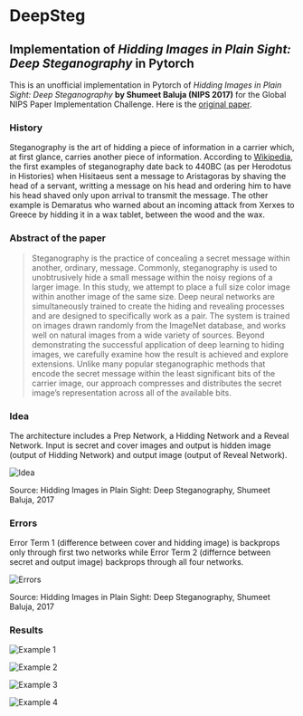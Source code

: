 # DeepSteg
## Implementation of _Hidding Images in Plain Sight: Deep Steganography_ in Pytorch

This is an unofficial implementation in Pytorch of _Hidding Images in Plain Sight: Deep Steganography_ **by Shumeet Baluja (NIPS 2017)** for the Global NIPS Paper Implementation Challenge. Here is the [original paper](https://papers.nips.cc/paper/6802-hiding-images-in-plain-sight-deep-steganography).

### History

Steganography is the art of hidding a piece of information in a carrier which, at first glance, carries another piece of information. According to [Wikipedia](https://en.wikipedia.org/wiki/Steganography), the first examples of steganography date back to 440BC (as per Herodotus in Histories) when Hisitaeus sent a message to Aristagoras by shaving the head of a servant, writting a message on his head and ordering him to have his head shaved only upon arrival to transmit the message. The other example is Demaratus who warned about an incoming attack from Xerxes to Greece by hidding it in a wax tablet, between the wood and the wax.

### Abstract of the paper

> Steganography is the practice of concealing a secret message within another,
> ordinary, message. Commonly, steganography is used to unobtrusively hide a small
> message within the noisy regions of a larger image. In this study, we attempt
> to place a full size color image within another image of the same size. Deep
> neural networks are simultaneously trained to create the hiding and revealing
> processes and are designed to specifically work as a pair. The system is trained on
> images drawn randomly from the ImageNet database, and works well on natural
> images from a wide variety of sources. Beyond demonstrating the successful
> application of deep learning to hiding images, we carefully examine how the result
> is achieved and explore extensions. Unlike many popular steganographic methods
> that encode the secret message within the least significant bits of the carrier image,
> our approach compresses and distributes the secret image’s representation across
> all of the available bits.

### Idea
The architecture includes a Prep Network, a Hidding Network and a Reveal Network. Input is secret and cover images and output is hidden image (output of Hidding Network) and output image (output of Reveal Network).

![Idea](https://github.com/lesscomfortable/DeepSteg/blob/master/Images/DeepStegIdea2.png)

Source: Hidding Images in Plain Sight: Deep Steganography, Shumeet Baluja, 2017

### Errors
Error Term 1 (difference between cover and hidding image) is backprops only through first two networks while Error Term 2 (differnce between secret and output image) backprops through all four networks.

![Errors](https://github.com/lesscomfortable/DeepSteg/blob/master/Images/DeepStegIdea.png)

Source: Hidding Images in Plain Sight: Deep Steganography, Shumeet Baluja, 2017

### Results

![Example 1](https://github.com/lesscomfortable/DeepSteg/blob/master/Images/results2.png)

![Example 2](https://github.com/lesscomfortable/DeepSteg/blob/master/Images/results3.png)

![Example 3](https://github.com/lesscomfortable/DeepSteg/blob/master/Images/results4.png)

![Example 4](https://github.com/lesscomfortable/DeepSteg/blob/master/Images/results5.png)
